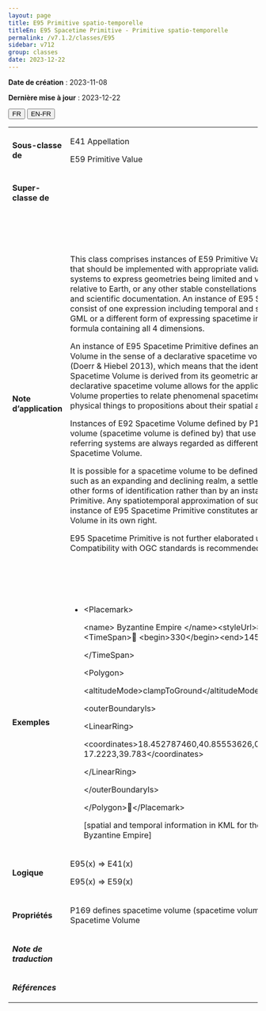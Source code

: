 ```yaml
---
layout: page
title: E95 Primitive spatio-temporelle
titleEn: E95 Spacetime Primitive - Primitive spatio-temporelle
permalink: /v7.1.2/classes/E95
sidebar: v712
group: classes
date: 2023-12-22
---
```


**Date de création** : 2023-11-08

**Dernière mise à jour** : 2023-12-22

<div class="lang-buttons">
 <button id="fr" class="activate">FR</button>
 <button id="en-fr">EN-FR</button>
</div>

<table>
<tbody>
<tr>
<td><p><strong>Sous-classe de</strong></p></td>
<td class="en">
<p>E41 Appellation</p>
<p>E59 Primitive Value</p>
</td>
<td>
<p><code class="language-plaintext highlighter-rouge">E41_Appellation</code></p>
<p><code class="language-plaintext highlighter-rouge">E59_Valeur_primitive</code></p>
</td>
</tr>
<tr>
<td><p><strong>Super-classe de</strong></p></td>
<td class="en">
</td>
<td>
</td>
</tr>
<tr>
<td><p><strong>Note d’application</strong></p></td>
<td class="en">
<p>This class comprises instances of E59 Primitive Value for spacetime volumes that should be implemented with appropriate validation, precision and reference systems to express geometries being limited and varying over time on or relative to Earth, or any other stable constellations of matter, relevant to cultural and scientific documentation. An instance of E95 Spacetime Primitive may consist of one expression including temporal and spatial information such as in GML or a different form of expressing spacetime in an integrated way such as a formula containing all 4 dimensions.</p>
<p>An instance of E95 Spacetime Primitive defines an instance of E92 Spacetime Volume in the sense of a declarative spacetime volume as defined in CRMgeo (Doerr & Hiebel 2013), which means that the identity of the instance of E92 Spacetime Volume is derived from its geometric and temporal definition. This declarative spacetime volume allows for the application of all E92 Spacetime Volume properties to relate phenomenal spacetime volumes of periods and physical things to propositions about their spatial and temporal extents.</p>
<p>Instances of E92 Spacetime Volume defined by P169 defines spacetime volume (spacetime volume is defined by) that use different spatiotemporal referring systems are always regarded as different instances of the E92 Spacetime Volume.</p>
<p>It is possible for a spacetime volume to be defined by phenomena causal to it, such as an expanding and declining realm, a settlement structure or a battle, or other forms of identification rather than by an instance of E95 Spacetime Primitive. Any spatiotemporal approximation of such a phenomenon by an instance of E95 Spacetime Primitive constitutes an instance of E92 Spacetime Volume in its own right.</p>
<p>E95 Spacetime Primitive is not further elaborated upon within this model. Compatibility with OGC standards is recommended.</p>
</td>
<td>
<p>Cette classe comprend les instances de <code class="language-plaintext highlighter-rouge">E59_Valeur_primitive</code> pour les volumes spatio-temporels qui doivent être implémentées avec les validations, précisions et références appropriées pour exprimer des géométries limitées et variables dans le temps sur ou relatives à la Terre ou tout autre regroupement stable de matière et pertinentes pour la documentation culturelle et scientifique</p>
<p>Une instance de <code class="language-plaintext highlighter-rouge">E95_Primitive_spatio-temporelle</code> peut être constituée d’une unique expression incluant des informations spatiales et temporelles, comme pour le langage Geography Markup Language (GML) , ou d’une différente forme pour exprimer l’espace-temps de manière intégrée, comme dans une formule contenant les quatre dimensions.</p>
<p>Une instance de <code class="language-plaintext highlighter-rouge">E95_Primitive_spatio-temporelle</code> définit une instance de <code class="language-plaintext highlighter-rouge">E92_Volume_spatio-temporel</code> dans le sens d’un volume spatio-temporel déclaratif, comme défini dans CRMgeo (Doerr et Hiebel, 2013), ce qui signifie que l’identité de l’instance de <code class="language-plaintext highlighter-rouge">E92_Volume_spatio-temporel</code> est dérivée de ses définitions géométriques et temporelles. Ce volume spatio-temporel déclaratif permet l’application de toutes les propriétés de <code class="language-plaintext highlighter-rouge">E92_Volume_spatio-temporel</code> pour relier les volumes spatio-temporels phénoménals des périodes et choses physiques aux propositions concernant leurs étendues spatiales et temporelles.</p>
<p>Les instances de <code class="language-plaintext highlighter-rouge">E92_Volume_spatio-temporel</code> définies par la propriété <code class="language-plaintext highlighter-rouge">P169_définit_le_volume_spatio-temporel (volume_spatio-temporel_défini_par)</code> et utilisant des systèmes de référence spatio-temporels différents sont toujours considérées comme des instances différentes de <code class="language-plaintext highlighter-rouge">E92_Volume_spatio-temporel</code>.</p>
<p>Il est possible pour un volume spatio-temporel d’être défini par des phénomènes l’ayant causé, comme l’expansion ou en rétraction d’un royaume, une structure d’occupation, une bataille ou tout autre forme d’identification qui ne mobilisent pas une instance de <code class="language-plaintext highlighter-rouge">E95_Primitive_spatio-temporelle</code>. Toute approximation spatio-temporelle d’un tel phénomène par une instance de <code class="language-plaintext highlighter-rouge">E95_Primitive_spatio-temporelle</code> constitue une instance de <code class="language-plaintext highlighter-rouge">E92_Volume_spatio-temporel</code> à part entière.</p>
<p>La classe <code class="language-plaintext highlighter-rouge">E95_Primitive_spatio-temporelle</code> n’est pas davantage élaborée au sein de ce modèle. Une compatibilité avec les standards du Open Geospatial Consortium (OGC) est recommandée.</p>
</td>
</tr>
<tr>
<td><p><strong>Exemples</strong></p></td>
<td class="en">
<ul>
<li><p>&lt;Placemark&gt;</p>
<p>    &lt;name&gt; Byzantine Empire &lt;/name&gt;&lt;styleUrl&gt;#style_1&lt;/styleUrl&gt;    &lt;TimeSpan&gt;        &lt;begin&gt;330&lt;/begin&gt;&lt;end&gt;1453&lt;/end&gt;</p>
<p>    &lt;/TimeSpan&gt;</p>
<p>    &lt;Polygon&gt;</p>
<p>        &lt;altitudeMode&gt;clampToGround&lt;/altitudeMode&gt;</p>
<p>        &lt;outerBoundaryIs&gt;</p>
<p>            &lt;LinearRing&gt;</p>
<p>                &lt;coordinates&gt;18.452787460,40.85553626,017.2223187,40.589098,....0 17.2223,39.783&lt;/coordinates&gt;</p>
<p>            &lt;/LinearRing&gt;</p>
<p>        &lt;/outerBoundaryIs&gt;</p>
<p>    &lt;/Polygon&gt;&lt;/Placemark&gt;</p>
<p>[spatial and temporal information in KML for the maximum extent of the Byzantine Empire]</p>
</li>
</ul>
</td>
<td>
<ul>
<li><p>&lt;Placemark&gt;</p>
<p>    &lt;name&gt; Byzantine Empire &lt;/name&gt;&lt;styleUrl&gt;#style_1&lt;/styleUrl&gt;    &lt;TimeSpan&gt;        &lt;begin&gt;330&lt;/begin&gt;&lt;end&gt;1453&lt;/end&gt;</p>
<p>    &lt;/TimeSpan&gt;</p>
<p>    &lt;Polygon&gt;</p>
<p>        &lt;altitudeMode&gt;clampToGround&lt;/altitudeMode&gt;</p>
<p>        &lt;outerBoundaryIs&gt;</p>
<p>            &lt;LinearRing&gt;</p>
<p>                &lt;coordinates&gt;18.452787460,40.85553626,017.2223187,40.589098,....0 17.2223,39.783&lt;/coordinates&gt;</p>
<p>            &lt;/LinearRing&gt;</p>
<p>        &lt;/outerBoundaryIs&gt;</p>
<p>    &lt;/Polygon&gt;&lt;/Placemark&gt;</p>
<p>[Les informations spatiales et temporelles dans le langage Keyhole Markup Language (KML) pour l’étendue maximum de l’empire Byzantin]</p>
</li>
</ul>
</td>
</tr>
<tr>
<td><p><strong>Logique</strong></p></td>
<td class="en">
<p>E95(x) ⇒ E41(x)</p>
<p>E95(x) ⇒ E59(x)</p>
</td>
<td>
<p>E95(x) ⇒ E41(x)</p>
<p>E95(x) ⇒ E59(x)</p>
</td>
</tr>
<tr>
<td><p><strong>Propriétés</strong></p></td>
<td class="en">
<p>P169 defines spacetime volume (spacetime volume is defined by): E92 Spacetime Volume</p>
</td>
<td>
<p><code class="language-plaintext highlighter-rouge">P169_définit_le_volume_spatio-temporel (volume_spatio-temporel_défini_par)</code> : <code class="language-plaintext highlighter-rouge">E92_Volume_spatio-temporel</code></p>
</td>
</tr>
<tr>
<td><p><strong><em>Note de traduction</em></strong></p></td>
<td colspan="2">
</td>
</tr>
<tr>
<td><p><strong><em>Références</em></strong></p></td>
<td colspan="2">
<p><em></em></p>
</td>
</tr>
</tbody>
</table>
